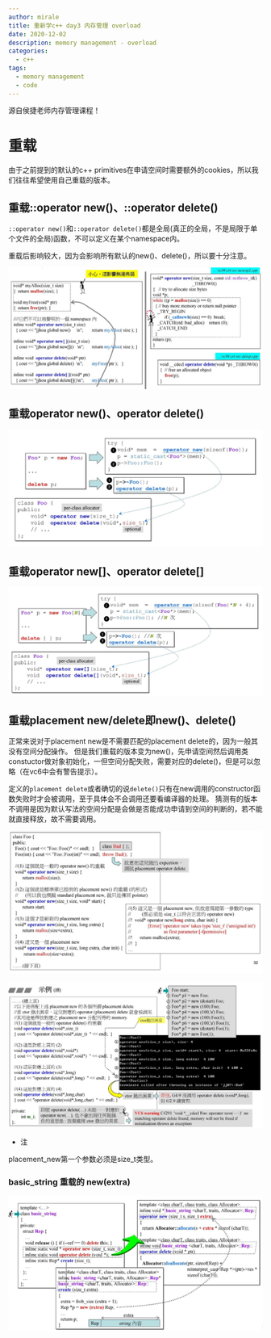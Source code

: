 ```yaml
---
author: mirale
title: 重新学c++ day3 内存管理 overload
date: 2020-12-02
description: memory management - overload
categories:
  - c++
tags:
  - memory management
  - code
---
```


源自侯捷老师内存管理课程！

# 重载

由于之前提到的默认的c++ primitives在申请空间时需要额外的cookies，所以我们往往希望使用自己重载的版本。

## 重载::operator new()、::operator delete()

`::operator new()`和`::operator delete()`都是全局(真正的全局，不是局限于单个文件的全局)函数，不可以定义在某个namespace内。

重载后影响较大，因为会影响所有默认的new()、delete()，所以要十分注意。

![](overload_globalnew.jpg)

## 重载operator new()、operator delete()

![](overload_new.jpg)

## 重载operator new[]、operator delete[]

![](overload_newarray.jpg)

## 重载placement new/delete即new()、delete()

正常来说对于placement new是不需要匹配的placement delete的，因为一般其没有空间分配操作。
但是我们重载的版本变为new()，先申请空间然后调用类constuctor做对象初始化，一但空间分配失败，需要对应的delete()，但是可以忽略（在vc6中会有警告提示）。

定义的`placement delete`或者确切的说`delete()`只有在new调用的constructor函数失败时才会被调用，至于具体会不会调用还要看编译器的处理。
猜测有的版本不调用是因为默认写法的空间分配是会做是否能成功申请到空间的判断的，若不能就直接释放，故不需要调用。

![](overload_placementnew.jpg)

![](overload_placementdelete.jpg)

- 注

placement_new第一个参数必须是size_t类型。

### basic_string 重载的 new(extra)

![](basic_string.jpg)
